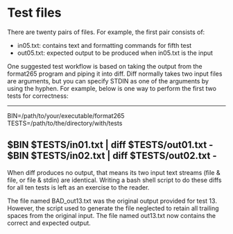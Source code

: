 # Test files

There are twenty pairs of files. For example, the first pair consists of:

* in05.txt: contains text and formatting commands for fifth test
* out05.txt: expected output to be produced when in05.txt is the input

One suggested test workflow is based on taking the output from the
format265 program and piping it into diff. Diff normally takes two input
files are arguments, but you can specify STDIN as one of the arguments
by using the hyphen.  For example, below is one way to perform the first
two tests for correctness:

----
BIN=/path/to/your/executable/format265
TESTS=/path/to/the/directory/with/tests

$BIN $TESTS/in01.txt | diff $TESTS/out01.txt -
$BIN $TESTS/in02.txt | diff $TESTS/out02.txt -
----

When diff produces no output, that means its two input text streams
(file & file, or file & stdin) are identical. Writing a bash shell
script to do these diffs for all ten tests is left as an exercise to
the reader.

The file named BAD_out13.txt was the original output provided for
test 13. However, the script used to generate the file neglected 
to retain all trailing spaces from the original input. The file 
named out13.txt now contains the correct and expected output.
